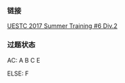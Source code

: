 ### 链接

[UESTC 2017 Summer Training #6 Div.2](https://vjudge.net/contest/170559)



### 过题状态

AC: A B C E

ELSE: F

